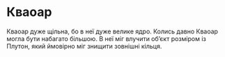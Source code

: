 # Кваоар

Кваоар дуже щільна, бо в неї дуже велике ядро. Колись давно Кваоар могла бути
набагато більшою. В неї міг влучити об’єкт розміром із Плутон, який ймовірно міг
знищити зовнішні кільця.
